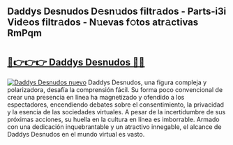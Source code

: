 ## Daddys Desnudos D𝚎sn𝚞dos filtr𝚊dos - Parts-i3i Vid𝚎os filtr𝚊dos - N𝚞evas f𝚘tos atr𝚊ctivas RmPqm

# <h2><a href="http://mb5gkt.tromn.icu/?c=Daddys+Desnudos">🔗👉👉👉 Daddys Desnudos 🔗🔗</a></h2>

[![Daddys Desnudos nuevo](https://i.imgur.com/pEAQMta.gif)](http://mb5gkt.tromn.icu/?c=Daddys+Desnudos)
Daddys Desnudos, una figura compleja y polarizadora, desafía la comprensión fácil. Su forma poco convencional de crear una presencia en línea ha magnetizado y ofendido a los espectadores, encendiendo debates sobre el consentimiento, la privacidad y la esencia de las sociedades virtuales. A pesar de la incertidumbre de sus próximas acciones, su huella en la cultura en línea es imborrable. Armado con una dedicación inquebrantable y un atractivo innegable, el alcance de Daddys Desnudos en el mundo virtual es vasto.
